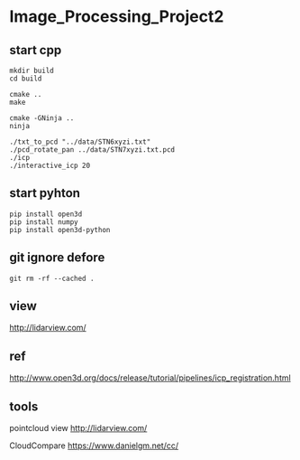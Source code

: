 # Image_Processing_Project2

## start cpp

    mkdir build
    cd build

    cmake ..
    make

    cmake -GNinja ..
    ninja

    ./txt_to_pcd "../data/STN6xyzi.txt"
    ./pcd_rotate_pan ../data/STN7xyzi.txt.pcd
    ./icp
    ./interactive_icp 20


## start pyhton
    pip install open3d
    pip install numpy
    pip install open3d-python

## git ignore defore
    git rm -rf --cached .


## view
http://lidarview.com/

## ref
http://www.open3d.org/docs/release/tutorial/pipelines/icp_registration.html

## tools
pointcloud view
http://lidarview.com/

CloudCompare
https://www.danielgm.net/cc/